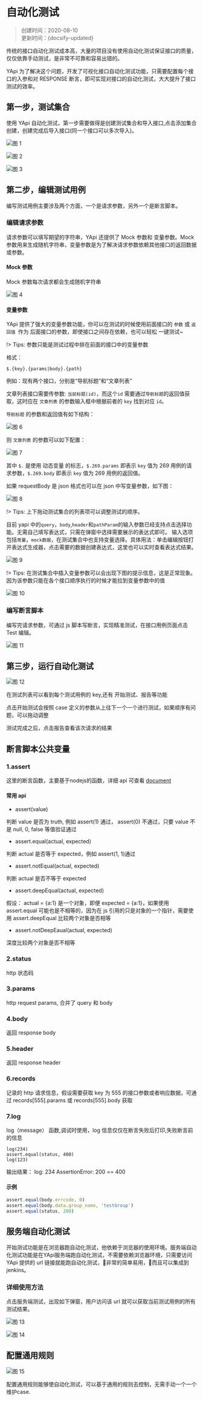 # 自动化测试
> 创建时间：2020-08-10               
> 更新时间：{docsify-updated}

传统的接口自动化测试成本高，大量的项目没有使用自动化测试保证接口的质量，仅仅依靠手动测试，是非常不可靠和容易出错的。

YApi 为了解决这个问题，开发了可视化接口自动化测试功能，只需要配置每个接口的入参和对 RESPONSE 断言，即可实现对接口的自动化测试，大大提升了接口测试的效率。

## 第一步，测试集合

使用 YApi 自动化测试，第一步需要做得是创建测试集合和导入接口,点击添加集合创建，创建完成后导入接口(同一个接口可以多次导入)。

![图 1](../images/0847c27e0f956cbb52fe77123fe9d3988c3b771bc582fc03af53bd1723f0e105.png)  

![图 2](../images/cdd67707003ca28290e74f7d5ebf1fc1255495ccc5e5792701c2a6a78a5f0553.png)  

![图 3](../images/c64cb7fbca6531a82fb306ecc3b004edced50e0ea71c5e53c2cc8f4aed634054.png)  



## 第二步，编辑测试用例

编写测试用例主要涉及两个方面，一个是请求参数，另外一个是断言脚本。

### 编辑请求参数

请求参数可以填写期望的字符串，YApi 还提供了 Mock 参数和 变量参数。Mock参数用来生成随机字符串，变量参数是为了解决请求参数依赖其他接口的返回数据或参数。

#### Mock 参数

Mock 参数每次请求都会生成随机字符串

![图 4](../images/46051686a694f8952c61a244c711f73303aed99ca60b8733838846a9d9045f0a.png)  

#### 变量参数

YApi 提供了强大的变量参数功能，你可以在测试的时候使用前面接口的 `参数` 或 `返回值 `作为 后面接口的参数，即使接口之间存在依赖，也可以轻松 一键测试~

!> Tips: 参数只能是测试过程中排在前面的接口中的变量参数

格式：

```
$.{key}.{params|body}.{path}
```

例如：现有两个接口，分别是“导航标题”和“文章列表”


文章列表接口需要传参数: `当前标题(id)`，而这个`id` 需要通过` 导航标题 `的返回值获取，这时应在 `文章列表` 的参数输入框中根据前者的 `key` 找到对应 `id`。

`导航标题` 的参数和返回值有如下结构：

![图 6](../images/258da6a2816a1f66515a5b5e981cfde0681e3b69e1caa289fc72251001ac4933.png)  

则 `文章列表` 的参数可以如下配置：

![图 7](../images/aa6ab27883fd80335a77dabbc391a4fd6855d736512f139cbfb732de35aeda90.png)  

其中 `$.` 是使用 动态变量 的标志，`$.269.params` 即表示 `key` 值为 269 用例的请求参数，`$.269.body` 即表示 `key` 值为 269 用例的返回值。

如果 requestBody 是 json 格式也可以在 json 中写变量参数，如下图：

![图 8](../images/e6320c4f05705aa1910be22093dd7f12eda2b2edee78f28962f3c845fdd2d903.png)  

!> Tips: 上下拖动测试集合的列表项可以调整测试的顺序。

目前 yapi 中的`query`，`body`,`header`和`pathParam`的输入参数已经支持点击选择功能。无需自己填写表达式，只需在弹窗中选择需要展示的表达式即可。 输入选项包括`常量`，`mock数据`，在测试集合中也支持变量选择。具体用法：单击编辑按钮打开表达式生成器，点击需要的数据创建表达式，这里也可以实时查看表达式结果。

![图 9](../images/8ef9eb11948f783db1bcc6c370319288011a7aa1c0272ae54b222a2ff35c0afa.png)  

!> Tips: 在测试集合中插入变量参数可以会出现下图的提示信息，这是正常现象。因为该参数只能在各个接口顺序执行的时候才能拉到变量参数中的值

![图 10](../images/5b313e7e7023e66c83354912ca714898898b59aa35399c1397cbd921f9ab2ae2.png)  

### 编写断言脚本

编写完请求参数，可通过 js 脚本写断言，实现精准测试，在接口用例页面点击 Test 编辑。

![图 11](../images/b26cfe080bfd0fe06b8b83d10db82f6f4bf0d5c328239a7d3c89a28a02e71e18.png)  

## 第三步，运行自动化测试

![图 12](../images/07c21d37ba653f736262536ec43b5f402d3852835c90679147e515338f6d39ff.png)  

在测试列表可以看到每个测试用例的 key,还有 开始测试、报告等功能

点击开始测试会按照 case 定义的参数从上往下一个一个进行测试，如果顺序有问题，可以拖动调整

测试完成之后，点击报告查看该次请求的结果


## 断言脚本公共变量

### 1.assert
这里的断言函数，主要基于nodejs的函数，详细 api 可查看 [document](https://nodejs.org/dist/latest-v8.x/docs/api/assert.html)

#### 常用 api

* assert(value)

判断 value 是否为 truth, 例如 assert(1) 通过， assert(0) 不通过，只要 value 不是 null, 0, false 等值验证通过

* assert.equal(actual, expected)

判断 actual 是否等于 expected，例如 assert(1, 1)通过

* assert.notEqual(actual, expected)

判断 actual 是否不等于 expected

* assert.deepEqual(actual, expected)

假设： actual = {a:1} 是一个对象，即便 expected = {a:1}，如果使用 assert.equal 可能也是不相等的，因为在 js 引用的只是对象的一个指针，需要使用 assert.deepEqual 比较两个对象是否相等

* assert.notDeepEaual(actual, expected)

深度比较两个对象是否不相等


### 2.status
http 状态码

### 3.params
http request params, 合并了 query 和 body

### 4.body
返回 response body

### 5.header
返回 response header

### 6.records
记录的 http 请求信息，假设需要获取 key 为 555 的接口参数或者响应数据，可通过 records[555].params 或 records[555].body 获取

### 7.log
log（message） 函数,调试时使用，log 信息仅仅在断言失败后打印,失败断言前的信息

```
log(234)   
assert.equal(status, 400)
log(123)
```
输出结果： log: 234
AssertionError: 200 == 400

#### 示例

```js
assert.equal(body.errcode, 0)
assert.equal(body.data.group_name, 'testGroup')
assert.equal(status, 200)
```

## 服务端自动化测试

开始测试功能是在浏览器跑自动化测试，他依赖于浏览器的使用环境。服务端自动化测试功能是在YApi服务端跑自动化测试，不需要依赖浏览器环境，只需要访问 YApi 提供的 url 链接就能跑自动化测试，非常的简单易用，而且可以集成到 jenkins。

### 详细使用方法

点击服务端测试，出现如下弹窗，用户访问该 url 就可以获取当前测试用例的所有测试结果。

![图 13](../images/df479087695e64abfe94a9ab82c58a597b32a0c07221ebc1198c176d1c36a3a2.png)  

![图 14](../images/0cc4c45c8868ab9bd485b3192759932635a1bb1248b5051560dc38e00726f9ec.png)  

## 配置通用规则

![图 15](../images/f54af941507df1241806d26ffe555e9de89883c462c147405cc1c8ca38d6b6c5.png)  

配置通用规则能够使自动化测试，可以基于通用的规则去控制，无需手动一个一个维护case.